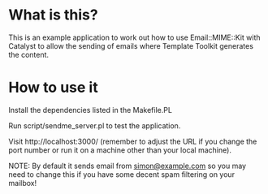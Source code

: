 What is this?
=============

This is an example application to work out how to use Email::MIME::Kit
with Catalyst to allow the sending of emails where Template Toolkit
generates the content.

How to use it
=============

Install the dependencies listed in the Makefile.PL

Run script/sendme_server.pl to test the application.

Visit http://localhost:3000/ (remember to adjust the URL if you change
the port number or run it on a machine other than your local machine).

NOTE: By default it sends email from simon@example.com so you may
need to change this if you have some decent spam filtering on your
mailbox!

